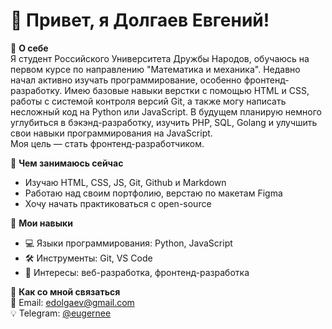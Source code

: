 # 👋 Привет, я Долгаев Евгений!

🔹 **О себе**  
Я студент Российского Университета Дружбы Народов, обучаюсь на первом курсе по направлению "Математика и механика". Недавно начал активно изучать программирование, особенно фронтенд-разработку. Имею базовые навыки верстки с помощью HTML и CSS, работы с системой контроля версий Git, а также могу написать несложный код на Python или JavaScript. В будущем планирую немного углубиться в бэкэнд-разработку, изучить PHP, SQL, Golang и улучшить свои навыки программирования на JavaScript.  
Моя цель — стать фронтенд-разработчиком.

🔹 **Чем занимаюсь сейчас**  
- Изучаю HTML, CSS, JS, Git, Github и Markdown  
- Работаю над своим портфолию, верстаю по макетам Figma  
- Хочу начать практиковаться с open-source  

🔹 **Мои навыки**  
- 💻 Языки программирования: Python, JavaScript  
- 🛠️ Инструменты: Git, VS Code  
- 🎯 Интересы: веб-разработка, фронтенд-разработка  

🔹 **Как со мной связаться**  
📩 Email: [edolgaev@gmail.com](mailto:edolgaev@gmail.com)  
💡 Telegram: [@eugernee](https://t.me/eugernee)
